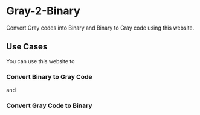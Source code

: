 # Gray-2-Binary
Convert Gray codes into Binary and Binary to Gray code using this website.

## Use Cases
You can use this website to
### Convert Binary to Gray Code
and
### Convert Gray Code to Binary

